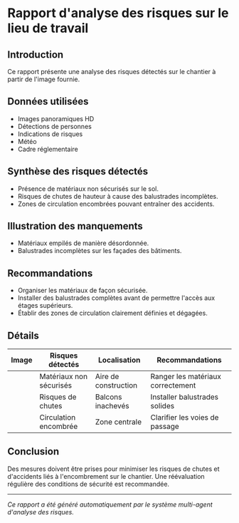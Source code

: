 # Rapport d'analyse des risques sur le lieu de travail

## Introduction
Ce rapport présente une analyse des risques détectés sur le chantier à partir de l'image fournie.

## Données utilisées
- Images panoramiques HD
- Détections de personnes
- Indications de risques
- Météo
- Cadre réglementaire

## Synthèse des risques détectés
- Présence de matériaux non sécurisés sur le sol.
- Risques de chutes de hauteur à cause des balustrades incomplètes.
- Zones de circulation encombrées pouvant entraîner des accidents.

## Illustration des manquements
- Matériaux empilés de manière désordonnée.
- Balustrades incomplètes sur les façades des bâtiments.

## Recommandations
- Organiser les matériaux de façon sécurisée.
- Installer des balustrades complètes avant de permettre l'accès aux étages supérieurs.
- Établir des zones de circulation clairement définies et dégagées.

## Détails
| Image | Risques détectés             | Localisation        | Recommandations                                |
|-------|------------------------------|---------------------|------------------------------------------------|
|       | Matériaux non sécurisés      | Aire de construction | Ranger les matériaux correctement                |
|       | Risques de chutes            | Balcons inachevés   | Installer balustrades solides                   |
|       | Circulation encombrée        | Zone centrale        | Clarifier les voies de passage                  |

## Conclusion
Des mesures doivent être prises pour minimiser les risques de chutes et d'accidents liés à l'encombrement sur le chantier. Une réévaluation régulière des conditions de sécurité est recommandée.

--- 
*Ce rapport a été généré automatiquement par le système multi-agent d'analyse des risques.*